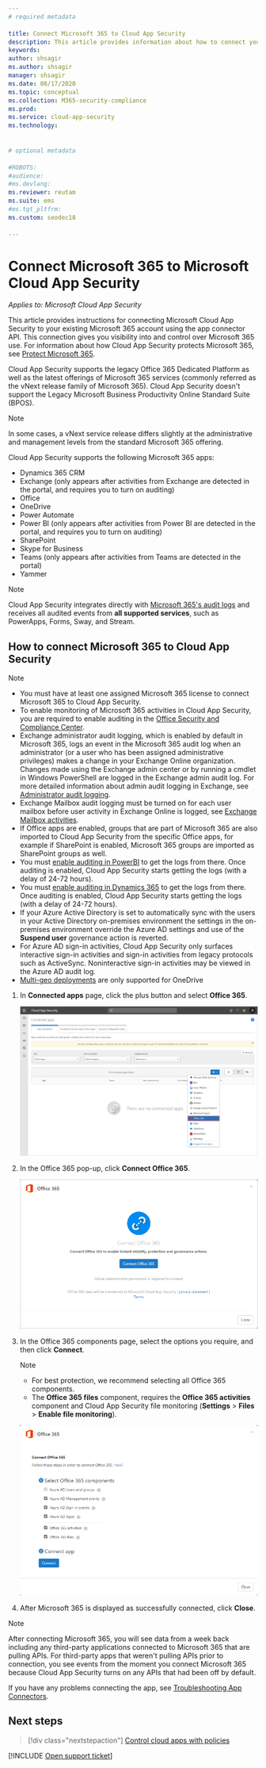 ```yaml
---
# required metadata

title: Connect Microsoft 365 to Cloud App Security 
description: This article provides information about how to connect your Microsoft 365 to Cloud App Security using the API connector for visibility and control over use.
keywords:
author: shsagir
ms.author: shsagir
manager: shsagir
ms.date: 08/17/2020
ms.topic: conceptual
ms.collection: M365-security-compliance
ms.prod:
ms.service: cloud-app-security
ms.technology:


# optional metadata

#ROBOTS:
#audience:
#ms.devlang:
ms.reviewer: reutam
ms.suite: ems
#ms.tgt_pltfrm:
ms.custom: seodec18

---
```

# Connect Microsoft 365 to Microsoft Cloud App Security

*Applies to: Microsoft Cloud App Security*

This article provides instructions for connecting Microsoft Cloud App Security to your existing Microsoft 365 account using the app connector API. This connection gives you visibility into and control over Microsoft 365 use. For information about how Cloud App Security protects Microsoft 365, see [Protect Microsoft 365](protect-office-365.md).
  
Cloud App Security supports the legacy Office 365 Dedicated Platform as well as the latest offerings of Microsoft 365 services (commonly referred as the vNext release family of Microsoft 365).  Cloud App Security doesn't support the Legacy Microsoft Business Productivity Online Standard Suite (BPOS).

> [!NOTE]
> In some cases, a vNext service release differs slightly at the administrative and management levels from the standard Microsoft 365 offering.

Cloud App Security supports the following Microsoft 365 apps:

- Dynamics 365 CRM
- Exchange (only appears after activities from Exchange are detected in the portal, and requires you to turn on auditing)
- Office
- OneDrive
- Power Automate
- Power BI (only appears after activities from Power BI are detected in the portal, and requires you to turn on auditing)
- SharePoint
- Skype for Business
- Teams (only appears after activities from Teams are detected in the portal)
- Yammer

> [!NOTE]
> Cloud App Security integrates directly with [Microsoft 365's audit logs](https://docs.microsoft.com/microsoft-365/compliance/detailed-properties-in-the-office-365-audit-log?view=o365-worldwide) and receives all audited events from **all supported services**, such as PowerApps, Forms, Sway, and Stream.

## How to connect Microsoft 365 to Cloud App Security  

> [!NOTE]
>
>- You must have at least one assigned Microsoft 365 license to connect Microsoft 365 to Cloud App Security.
>- To enable monitoring of Microsoft 365 activities in Cloud App Security, you are required to enable auditing in the [Office Security and Compliance Center](https://support.microsoft.com/help/4026501/office-auditing-in-office-365-for-admins).
>- Exchange administrator audit logging, which is enabled by default in Microsoft 365, logs an event in the Microsoft 365 audit log when an administrator (or a user who has been assigned administrative privileges) makes a change in your Exchange Online organization. Changes made using the Exchange admin center or by running a cmdlet in Windows PowerShell are logged in the Exchange admin audit log. For more detailed information about admin audit logging in Exchange, see [Administrator audit logging](https://docs.microsoft.com/exchange/security-and-compliance/exchange-auditing-reports/view-administrator-audit-log).
>- Exchange Mailbox audit logging must be turned on for each user mailbox before user activity in Exchange Online is logged, see [Exchange Mailbox activities](https://support.office.com/article/Search-the-audit-log-in-the-Office-365-Security-Compliance-Center-0d4d0f35-390b-4518-800e-0c7ec95e946c).
>- If Office apps are enabled, groups that are part of Microsoft 365 are also imported to Cloud App Security from the specific Office apps, for example if SharePoint is enabled, Microsoft 365 groups are imported as SharePoint groups as well.
>- You must [enable auditing in PowerBI](https://powerbi.microsoft.com/documentation/powerbi-admin-auditing/) to get the logs from there. Once auditing is enabled, Cloud App Security starts getting the logs (with a delay of 24-72 hours).
>- You must [enable auditing in Dynamics 365](https://docs.microsoft.com/dynamics365/customer-engagement/admin/enable-use-comprehensive-auditing#enable-auditing) to get the logs from there. Once auditing is enabled, Cloud App Security starts getting the logs (with a delay of 24-72 hours).
>- If your Azure Active Directory is set to automatically sync with the users in your Active Directory on-premises environment the settings in the on-premises environment override the Azure AD settings and use of the **Suspend user** governance action is reverted.
>- For Azure AD sign-in activities, Cloud App Security only surfaces interactive sign-in activities and sign-in activities from legacy protocols such as ActiveSync. Noninteractive sign-in activities may be viewed in the Azure AD audit log.
> - [Multi-geo deployments](/office365/enterprise/office-365-multi-geo) are only supported for OneDrive

1. In **Connected apps** page, click the plus button and select **Office 365**.

    ![connect 0365](media/connect-o365.png)

1. In the Office 365 pop-up, click **Connect Office 365**.

    ![connect 0365](media/office-connect.png)

1. In the Office 365 components page, select the options you require, and then click **Connect**.

    > [!NOTE]
    >
    > - For best protection, we recommend selecting all Office 365 components.
    > - The **Office 365 files** component, requires the **Office 365 activities** component and Cloud App Security file monitoring (**Settings** > **Files** > **Enable file monitoring**).

    ![connect 0365 components](media/connect-o365-components.png)

1. After Microsoft 365 is displayed as successfully connected, click **Close**.

> [!NOTE]
> After connecting Microsoft 365, you will see data from a week back including any third-party applications connected to Microsoft 365 that are pulling APIs. For third-party apps that weren't pulling APIs prior to connection, you see events from the moment you connect Microsoft 365 because Cloud App Security turns on any APIs that had been off by default.

If you have any problems connecting the app, see [Troubleshooting App Connectors](troubleshooting-api-connectors-using-error-messages.md).

## Next steps

> [!div class="nextstepaction"]
> [Control cloud apps with policies](control-cloud-apps-with-policies.md)

[!INCLUDE [Open support ticket](includes/support.md)]
